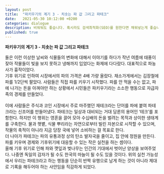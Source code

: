 ```yaml
---
layout: post
title:  "파키우기의 계기 3 - 치솟는 파 값 그리고 파테크"
date:   2021-05-30 10:12:00 +0200
categories: dialogue
description: 비워둬도 좋습니다. 혹시라도 검색최적화(SEO)를 원한다면 채워넣는게 좋습니다.
published: true
---
```

 **파키우기의 계기 3 - 치솟는 파 값 그리고 파테크** 


둘은 이런 이상한 날씨와 식물들의 변화에 대해서 이야기를 하다가 작년 여름에 태풍이 잦아 작물들이 빛을 보지 못하고 냉해까지 입었다는 화제에 다다랐다. 대표적으로 파농사가 흉작이었다.
<br>
기후 위기로 인하여 시장에서의 파의 가격은 4배 가량 올랐다. 채소가게에서는 김장철에 파를 1/2단씩 팔았다. 사람들은 직접 파를 키우기 시작했다. 파를 안 먹을 수는 없고, 파에 나가는 돈을 아껴야만 하는 상황에서 시민들은 파키우기라는 소소한 행동으로 자급자족의 경제를 만들었다. 
<br>
<br>
이에 사람들은 주식과 코인 시장에서 주로 마주했던 재테크라는 단어를 파에 붙여 파테크라는 신조어를 만들어냈다. 파테크는 일상과 대비되는 거대 담론의 용어인 ‘테크’를 포함한다. 하지만 이 행위는 영혼을 끌어 모아 수십배의 돈을 벌려는 목적과 상이한 생태계를 구축한다. 물과 햇볕, 식물 뿌리라는 자연으로부터 빌린 자본으로 시작할 수 있으며, 작물의 축적이 아니라 지금 당장 국에 넣어 소비하는 걸 목표로 한다. 
<br>
더 나아가 파테크는 파의 유통과정 상의 탄소 발자국을 줄이고, 집 안에 정원을 만든다. 파를 키우며 경제와 기후위기에 대응할 수 있는 작은 실천을 하는 셈이다.
<br>
올해 기후 위기로 인해 파와 깻잎과 벚나무는 인간의 기대에서 벗어난 양상을 보여주었다. 나중엔 독일의 감자가 될 수도 한국의 마늘이 될 수도 있을 것이다. 위의 실천 가능성에서 우리는 파테크라고 하는 행동을 단순히 반짝 유행으로 남게 하는 것이 아니라 제대로 기록을 해두어야 하는 사안임을 직감하게 되었다. 